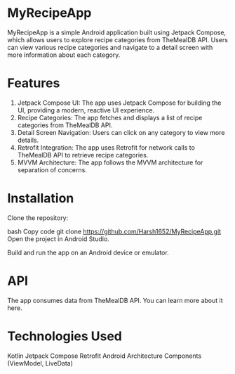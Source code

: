 # MyRecipeApp
MyRecipeApp is a simple Android application built using Jetpack Compose, which allows users to explore recipe categories from TheMealDB API. Users can view various recipe categories and navigate to a detail screen with more information about each category.

# Features
1) Jetpack Compose UI: The app uses Jetpack Compose for building the UI, providing a modern, reactive UI experience.
2) Recipe Categories: The app fetches and displays a list of recipe categories from TheMealDB API.
3) Detail Screen Navigation: Users can click on any category to view more details.
4) Retrofit Integration: The app uses Retrofit for network calls to TheMealDB API to retrieve recipe categories.
5) MVVM Architecture: The app follows the MVVM architecture for separation of concerns.



# Installation
Clone the repository:

bash
Copy code
git clone https://github.com/Harsh1652/MyRecipeApp.git
Open the project in Android Studio.

Build and run the app on an Android device or emulator.

# API
The app consumes data from TheMealDB API. You can learn more about it here.

# Technologies Used
Kotlin
Jetpack Compose
Retrofit
Android Architecture Components (ViewModel, LiveData)
